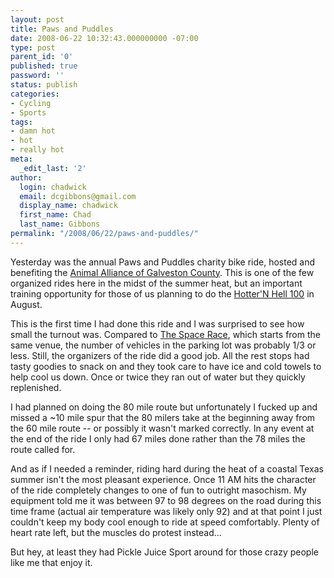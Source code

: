 ```yaml
---
layout: post
title: Paws and Puddles
date: 2008-06-22 10:32:43.000000000 -07:00
type: post
parent_id: '0'
published: true
password: ''
status: publish
categories:
- Cycling
- Sports
tags:
- damn hot
- hot
- really hot
meta:
  _edit_last: '2'
author:
  login: chadwick
  email: dcgibbons@gmail.com
  display_name: chadwick
  first_name: Chad
  last_name: Gibbons
permalink: "/2008/06/22/paws-and-puddles/"
---
```

Yesterday was the annual Paws and Puddles charity bike ride, hosted and benefiting the [Animal Alliance of Galveston County](http://www.animalalliancetx.org/). This is one of the few organized rides here in the midst of the summer heat, but an important training opportunity for those of us planning to do the [Hotter'N Hell 100](http://www.hh100.org/) in August.

This is the first time I had done this ride and I was surprised to see how small the turnout was. Compared to [The Space Race](http://www.spacerace.org), which starts from the same venue, the number of vehicles in the parking lot was probably 1/3 or less. Still, the organizers of the ride did a good job. All the rest stops had tasty goodies to snack on and they took care to have ice and cold towels to help cool us down. Once or twice they ran out of water but they quickly replenished.

I had planned on doing the 80 mile route but unfortunately I fucked up and missed a ~10 mile spur that the 80 milers take at the beginning away from the 60 mile route -- or possibly it wasn't marked correctly. In any event at the end of the ride I only had 67 miles done rather than the 78 miles the route called for.

And as if I needed a reminder, riding hard during the heat of a coastal Texas summer isn't the most pleasant experience. Once 11 AM hits the character of the ride completely changes to one of fun to outright masochism. My equipment told me it was between 97 to 98 degrees on the road during this time frame (actual air temperature was likely only 92) and at that point I just couldn't keep my body cool enough to ride at speed comfortably. Plenty of heart rate left, but the muscles do protest instead...

But hey, at least they had Pickle Juice Sport around for those crazy people like me that enjoy it.

